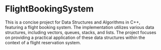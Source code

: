 # FlightBookingSystem
This is a concise project for Data Structures and Algorithms in C++, featuring a flight booking system. The implementation utilizes various data structures, including vectors, queues, stacks, and lists. The project focuses on providing a practical application of these data structures within the context of a flight reservation system.
